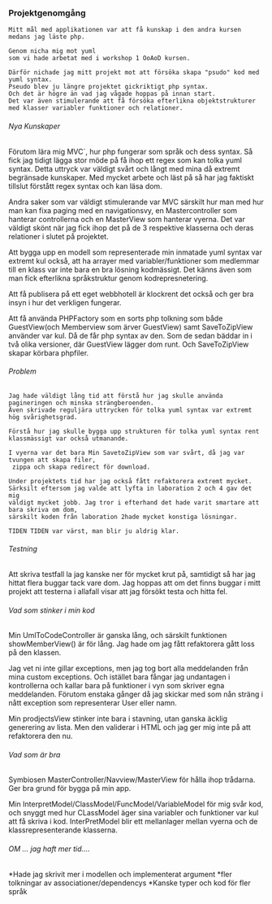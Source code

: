 ### Projektgenomgång

```
Mitt mål med applikationen var att få kunskap i den andra kursen medans jag läste php.

Genom nicha mig mot yuml
som vi hade arbetat med i workshop 1 OoAoD kursen.

Därför nichade jag mitt projekt mot att försöka skapa "psudo" kod med yuml syntax.
Pseudo blev ju längre projektet gickriktigt php syntax.
Och det är högre än vad jag vågade hoppas på innan start.
Det var även stimulerande att få försöka efterlikna objektstrukturer
med klasser variabler funktioner och relationer.
```

###### Nya Kunskaper
Förutom lära mig MVC´, hur php fungerar som språk och dess syntax.
Så fick jag tidigt lägga stor möde på få ihop ett regex som kan tolka yuml syntax. Detta uttryck var väldigt
svårt och långt med mina då extremt begränsade kunskaper. Med mycket arbete och läst på så har jag faktiskt tillslut förstått
regex syntax och kan läsa dom.

Andra saker som var väldigt stimulerande var MVC särskilt hur man med hur man kan fixa
paging med en navigationsvy, en Mastercontroller som hanterar controllerna och en MasterView som hanterar vyerna.
Det var väldigt skönt när jag fick ihop det på de 3 respektive klasserna och deras relationer i slutet på projektet.

Att bygga upp en modell som representerade min inmatade yuml syntax var extremt kul också, att ha arrayer med variabler/funktioner
som medlemmar till en klass var inte bara en bra lösning kodmässigt. Det känns även som man fick efterlikna språkstruktur genom kodrepresnetering.

Att få publisera på ett eget webbhotell är klockrent det också och ger bra insyn i hur det verkligen fungerar.

Att få använda PHPFactory som en sorts php tolkning som både GuestView(och Memberview som ärver GuestView) samt SaveToZipView
använder var kul. Då de får php syntax av den. Som de sedan bäddar in i två olika versioner, där GuestView lägger dom runt. Och
SaveToZipView skapar körbara phpfiler.

###### Problem
```
Jag hade väldigt lång tid att förstå hur jag skulle använda pagineringen och minska strängberoenden.
Även skrivade reguljära uttrycken för tolka yuml syntax var extremt hög svårighetsgrad.

Förstå hur jag skulle bygga upp strukturen för tolka yuml syntax rent klassmässigt var också utmanande.

I vyerna var det bara Min SavetoZipView som var svårt, då jag var tvungen att skapa filer,
 zippa och skapa redirect för download.

Under projektets tid har jag också fått refaktorera extremt mycket.
Särksilt eftersom jag valde att lyfta in laboration 2 och 4 gav det mig
väldigt mycket jobb. Jag tror i efterhand det hade varit smartare att bara skriva om dom,
särskilt koden från laboration 2hade mycket konstiga lösningar.

TIDEN TIDEN var värst, man blir ju aldrig klar.
```
###### Testning
Att skriva testfall la jag kanske ner för mycket krut på, samtidigt så har jag hittat flera buggar tack vare dom.
Jag hoppas att om det finns buggar i mitt projekt att testerna i allafall visar att jag försökt testa och hitta fel.

###### Vad som stinker i min kod
Min UmlToCodeController är ganska lång, och särskilt funktionen showMemberView() är för lång.
Jag hade om jag fått refaktorera gått loss på den klassen.

Jag vet ni inte gillar exceptions, men jag tog bort alla meddelanden från mina custom exceptions. Och istället bara
fångar jag undantagen i kontrollerna och kallar bara på funktioner i vyn som skriver egna meddelanden. Förutom enstaka
gånger då jag skickar med som nån sträng i nått exception som representerar User eller namn.

Min prodjectsView stinker inte bara i stavning, utan ganska äcklig generering av lista. Men den validerar i HTML och
jag ger mig inte på att refaktorera den nu.

###### Vad som är bra
Symbiosen MasterController/Navview/MasterView för hålla ihop trådarna. Ger bra grund för bygga på min app.

Min InterpretModel/ClassModel/FuncModel/VariableModel för mig svår kod, och snyggt med hur CLassModel äger
sina variabler och funktioner var kul att få skriva i kod. InterPretModel blir ett mellanlager mellan vyerna
och de klassrepresenterande klasserna.


###### OM ... jag haft mer tid....
*Hade jag skrivit mer i modellen och implementerat argument
*fler tolkningar av associationer/dependencys
*Kanske typer och kod för fler språk